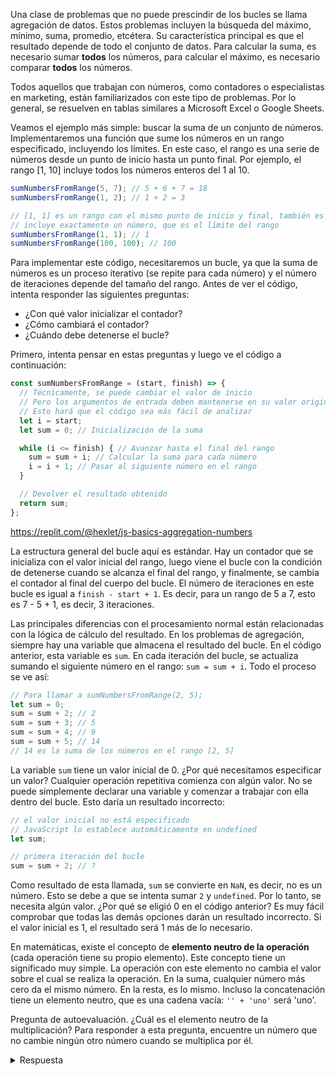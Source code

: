 
Una clase de problemas que no puede prescindir de los bucles se llama agregación de datos. Estos problemas incluyen la búsqueda del máximo, mínimo, suma, promedio, etcétera. Su característica principal es que el resultado depende de todo el conjunto de datos. Para calcular la suma, es necesario sumar **todos** los números, para calcular el máximo, es necesario comparar **todos** los números.

Todos aquellos que trabajan con números, como contadores o especialistas en marketing, están familiarizados con este tipo de problemas. Por lo general, se resuelven en tablas similares a Microsoft Excel o Google Sheets.

Veamos el ejemplo más simple: buscar la suma de un conjunto de números. Implementaremos una función que sume los números en un rango especificado, incluyendo los límites. En este caso, el rango es una serie de números desde un punto de inicio hasta un punto final. Por ejemplo, el rango [1, 10] incluye todos los números enteros del 1 al 10.

```javascript
sumNumbersFromRange(5, 7); // 5 + 6 + 7 = 18
sumNumbersFromRange(1, 2); // 1 + 2 = 3

// [1, 1] es un rango con el mismo punto de inicio y final, también es un rango
// incluye exactamente un número, que es el límite del rango
sumNumbersFromRange(1, 1); // 1
sumNumbersFromRange(100, 100); // 100
```

Para implementar este código, necesitaremos un bucle, ya que la suma de números es un proceso iterativo (se repite para cada número) y el número de iteraciones depende del tamaño del rango. Antes de ver el código, intenta responder las siguientes preguntas:

* ¿Con qué valor inicializar el contador?
* ¿Cómo cambiará el contador?
* ¿Cuándo debe detenerse el bucle?

Primero, intenta pensar en estas preguntas y luego ve el código a continuación:

```javascript
const sumNumbersFromRange = (start, finish) => {
  // Técnicamente, se puede cambiar el valor de inicio
  // Pero los argumentos de entrada deben mantenerse en su valor original
  // Esto hará que el código sea más fácil de analizar
  let i = start;
  let sum = 0; // Inicialización de la suma

  while (i <= finish) { // Avanzar hasta el final del rango
    sum = sum + i; // Calcular la suma para cada número
    i = i + 1; // Pasar al siguiente número en el rango
  }

  // Devolver el resultado obtenido
  return sum;
};
```

https://replit.com/@hexlet/js-basics-aggregation-numbers

La estructura general del bucle aquí es estándar. Hay un contador que se inicializa con el valor inicial del rango, luego viene el bucle con la condición de detenerse cuando se alcanza el final del rango, y finalmente, se cambia el contador al final del cuerpo del bucle. El número de iteraciones en este bucle es igual a `finish - start + 1`. Es decir, para un rango de 5 a 7, esto es 7 - 5 + 1, es decir, 3 iteraciones.

Las principales diferencias con el procesamiento normal están relacionadas con la lógica de cálculo del resultado. En los problemas de agregación, siempre hay una variable que almacena el resultado del bucle. En el código anterior, esta variable es `sum`. En cada iteración del bucle, se actualiza sumando el siguiente número en el rango: `sum = sum + i`. Todo el proceso se ve así:

```javascript
// Para llamar a sumNumbersFromRange(2, 5);
let sum = 0;
sum = sum + 2; // 2
sum = sum + 3; // 5
sum = sum + 4; // 9
sum = sum + 5; // 14
// 14 es la suma de los números en el rango [2, 5]
```

La variable `sum` tiene un valor inicial de 0. ¿Por qué necesitamos especificar un valor? Cualquier operación repetitiva comienza con algún valor. No se puede simplemente declarar una variable y comenzar a trabajar con ella dentro del bucle. Esto daría un resultado incorrecto:

```javascript
// el valor inicial no está especificado
// JavaScript lo establece automáticamente en undefined
let sum;

// primera iteración del bucle
sum = sum + 2; // ?
```

Como resultado de esta llamada, `sum` se convierte en `NaN`, es decir, no es un número. Esto se debe a que se intenta sumar `2` y `undefined`. Por lo tanto, se necesita algún valor. ¿Por qué se eligió 0 en el código anterior? Es muy fácil comprobar que todas las demás opciones darán un resultado incorrecto. Si el valor inicial es 1, el resultado será 1 más de lo necesario.

En matemáticas, existe el concepto de **elemento neutro de la operación** (cada operación tiene su propio elemento). Este concepto tiene un significado muy simple. La operación con este elemento no cambia el valor sobre el cual se realiza la operación. En la suma, cualquier número más cero da el mismo número. En la resta, es lo mismo. Incluso la concatenación tiene un elemento neutro, que es una cadena vacía: `'' + 'uno'` será 'uno'.

Pregunta de autoevaluación. ¿Cuál es el elemento neutro de la multiplicación? Para responder a esta pregunta, encuentre un número que no cambie ningún otro número cuando se multiplica por él.

<details>
<summary>Respuesta</summary>

El elemento neutro de la multiplicación es 1.

</details>
